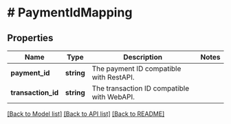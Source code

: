 # # PaymentIdMapping

## Properties

Name | Type | Description | Notes
------------ | ------------- | ------------- | -------------
**payment_id** | **string** | The payment ID compatible with RestAPI. | 
**transaction_id** | **string** | The transaction ID compatible with WebAPI. | 

[[Back to Model list]](../../README.md#documentation-for-models) [[Back to API list]](../../README.md#documentation-for-api-endpoints) [[Back to README]](../../README.md)


